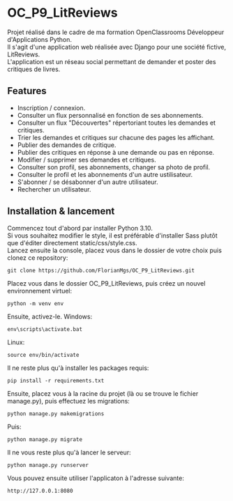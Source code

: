 # OC_P9_LitReviews
Projet réalisé dans le cadre de ma formation OpenClassrooms Développeur d'Applications Python.  
Il s'agit d'une application web réalisée avec Django pour une société fictive, LitReviews.  
L'application est un réseau social permettant de demander et poster des critiques de livres.

## Features

* Inscription / connexion.
* Consulter un flux personnalisé en fonction de ses abonnements.
* Consulter un flux "Découvertes" répertoriant toutes les demandes et critiques.
* Trier les demandes et critiques sur chacune des pages les affichant.
* Publier des demandes de critique.
* Publier des critiques en réponse à une demande ou pas en réponse.
* Modifier / supprimer ses demandes et critiques.
* Consulter son profil, ses abonnements, changer sa photo de profil.
* Consulter le profil et les abonnements d'un autre ustilisateur.
* S'abonner / se désabonner d'un autre utilisateur.
* Rechercher un utilisateur.

## Installation & lancement

Commencez tout d'abord par installer Python 3.10.  
Si vous souhaitez modifier le style, il est préférable d'installer Sass plutôt que d'éditer directement static/css/style.css.  
Lancez ensuite la console, placez vous dans le dossier de votre choix puis clonez ce repository:
```
git clone https://github.com/FlorianMgs/OC_P9_LitReviews.git
```
Placez vous dans le dossier OC_P9_LitReviews, puis créez un nouvel environnement virtuel:
```
python -m venv env
```
Ensuite, activez-le.
Windows:
```
env\scripts\activate.bat
```
Linux:
```
source env/bin/activate
```
Il ne reste plus qu'à installer les packages requis:
```
pip install -r requirements.txt
```
Ensuite, placez vous à la racine du projet (là ou se trouve le fichier manage.py), puis effectuez les migrations:
```
python manage.py makemigrations
```
Puis: 
```
python manage.py migrate
```
Il ne vous reste plus qu'à lancer le serveur: 
```
python manage.py runserver
```
Vous pouvez ensuite utiliser l'applicaton à l'adresse suivante:
```
http://127.0.0.1:8080
```
